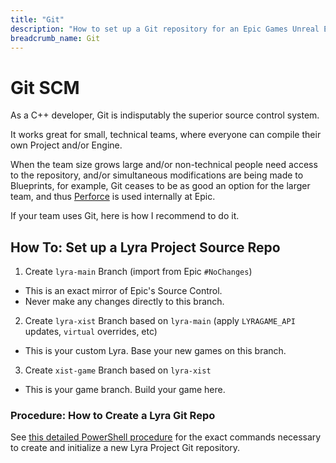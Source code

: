 ```yaml
---
title: "Git"
description: "How to set up a Git repository for an Epic Games Unreal Engine project, including example branch setup and working PowerShell examples for a UE5 custom engine and a UE5 Lyra game."
breadcrumb_name: Git
---
```


# Git SCM

As a C++ developer, Git is indisputably the superior source control system.

It works great for small, technical teams, where everyone can compile their own
Project and/or Engine.

When the team size grows large and/or non-technical
people need access to the repository,
and/or simultaneous modifications are being made to Blueprints, for example,
Git ceases to be as good an option
for the larger team, and thus [Perforce](/Perforce/) is used internally at Epic.

If your team uses Git, here is how I recommend to do it.


## How To: Set up a Lyra Project Source Repo

1. Create `lyra-main` Branch (import from Epic `#NoChanges`)
  - This is an exact mirror of Epic's Source Control.
  - Never make any changes directly to this branch.
2. Create `lyra-xist` Branch based on `lyra-main` (apply `LYRAGAME_API` updates, `virtual` overrides, etc)
  - This is your custom Lyra. Base your new games on this branch.
3. Create `xist-game` Branch based on `lyra-xist`
  - This is your game branch. Build your game here.


### Procedure: How to Create a Lyra Git Repo

See [this detailed PowerShell procedure](./How-to-Create-a-Lyra-Repo)
for the exact commands necessary to create and initialize a new
Lyra Project Git repository.
